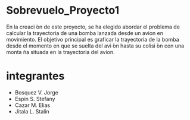 # Sobrevuelo_Proyecto1
En la creaci ́on de este proyecto, se ha elegido abordar el problema de calcular la trayectoria
de una bomba lanzada desde un avion en movimiento. El objetivo principal es graficar la
trayectoria de la bomba desde el momento en que se suelta del avi ́on hasta su colisi ́on con una
monta ̃na situada en la trayectoria del avion.
# integrantes
* Bosquez V. Jorge
* Espin S. Stefany
* Cazar M. Elias
* Jitala L. Stalin 
